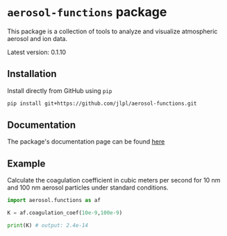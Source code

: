 # `aerosol-functions` package

This package is a collection of tools to analyze and visualize atmospheric aerosol and ion data.

Latest version: 0.1.10

## Installation

Install directly from GitHub using `pip`

```bash
pip install git+https://github.com/jlpl/aerosol-functions.git
```

## Documentation

The package's documentation page can be found [here](https://jlpl.github.io/aerosol-functions/)

## Example 

Calculate the coagulation coefficient in cubic meters per second for 10 nm and 100 nm aerosol particles under standard conditions.

```python
import aerosol.functions as af

K = af.coagulation_coef(10e-9,100e-9)

print(K) # output: 2.4e-14
```
